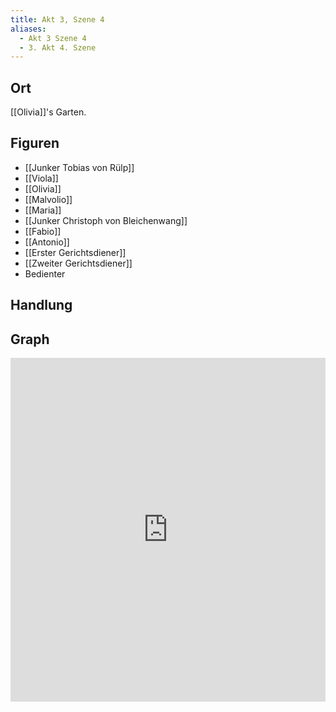 ```yaml
---
title: Akt 3, Szene 4
aliases:
  - Akt 3 Szene 4
  - 3. Akt 4. Szene
---
```

## Ort
[[Olivia]]'s Garten.

## Figuren
- [[Junker Tobias von Rülp]]
- [[Viola]]
- [[Olivia]]
- [[Malvolio]]
- [[Maria]]
- [[Junker Christoph von Bleichenwang]]
- [[Fabio]]
- [[Antonio]]
- [[Erster Gerichtsdiener]]
- [[Zweiter Gerichtsdiener]]
- Bedienter

## Handlung

## Graph
<iframe src="https://catchears.github.io/was-ihr-wollt-graphs/act-3-scene-4" width=100% height=550 style="border: 0;"></iframe>
